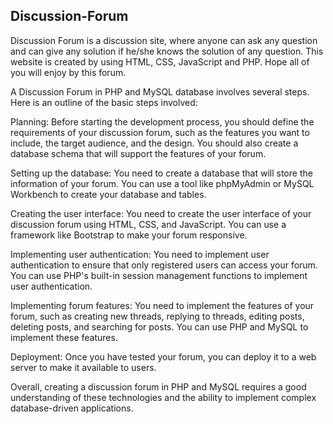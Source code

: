 ## Discussion-Forum
Discussion Forum is a discussion site, where anyone can ask any question and can give any solution if he/she knows the solution of any question. This website is created by using HTML, CSS, JavaScript and PHP. Hope all of you will enjoy by this forum.


A Discussion Forum in PHP and MySQL database involves several steps. Here is an outline of the basic steps involved:

Planning: Before starting the development process, you should define the requirements of your discussion forum, such as the features you want to include, the target audience, and the design. You should also create a database schema that will support the features of your forum.

Setting up the database: You need to create a database that will store the information of your forum. You can use a tool like phpMyAdmin or MySQL Workbench to create your database and tables.

Creating the user interface: You need to create the user interface of your discussion forum using HTML, CSS, and JavaScript. You can use a framework like Bootstrap to make your forum responsive.

Implementing user authentication: You need to implement user authentication to ensure that only registered users can access your forum. You can use PHP's built-in session management functions to implement user authentication.

Implementing forum features: You need to implement the features of your forum, such as creating new threads, replying to threads, editing posts, deleting posts, and searching for posts. You can use PHP and MySQL to implement these features.

Deployment: Once you have tested your forum, you can deploy it to a web server to make it available to users.

Overall, creating a discussion forum in PHP and MySQL requires a good understanding of these technologies and the ability to implement complex database-driven applications.
